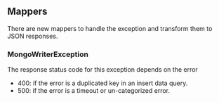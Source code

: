 ## Mappers
There are new mappers to handle the exception and transform them to JSON responses.

### MongoWriterException
    
The response status code for this exception depends on the error 

  - 400: if the error is a duplicated key in an insert data query.
  - 500: if the error is a timeout or un-categorized error. 